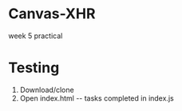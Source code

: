 # Canvas-XHR
week 5 practical

# Testing
1. Download/clone 
2. Open index.html -- tasks completed in index.js
